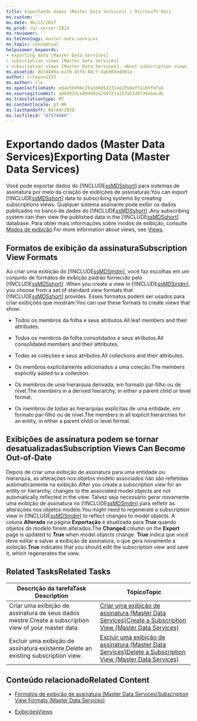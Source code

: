 ```yaml
---
title: Exportando dados (Master Data Services) | Microsoft Docs
ms.custom: ''
ms.date: 06/13/2017
ms.prod: sql-server-2014
ms.reviewer: ''
ms.technology: master-data-services
ms.topic: conceptual
helpviewer_keywords:
- exporting data [Master Data Services]
- subscription views [Master Data Services]
- subscription views [Master Data Services], about subscription views
ms.assetid: 8b74409a-ea70-45f8-84c7-da6905e4901a
author: lrtoyou1223
ms.author: lle
ms.openlocfilehash: edae5b996c25a1b6053231ed2f69ef511b9fbfa6
ms.sourcegitcommit: ad4d92dce894592a259721a1571b1d8736abacdb
ms.translationtype: MT
ms.contentlocale: pt-BR
ms.lasthandoff: 08/04/2020
ms.locfileid: "87574080"
---
```

# <a name="exporting-data-master-data-services"></a><span data-ttu-id="6eb10-102">Exportando dados (Master Data Services)</span><span class="sxs-lookup"><span data-stu-id="6eb10-102">Exporting Data (Master Data Services)</span></span>
  <span data-ttu-id="6eb10-103">Você pode exportar dados do [!INCLUDE[ssMDSshort](../includes/ssmdsshort-md.md)] para sistemas de assinatura por meio da criação de exibições de assinaturas.</span><span class="sxs-lookup"><span data-stu-id="6eb10-103">You can export [!INCLUDE[ssMDSshort](../includes/ssmdsshort-md.md)] data to subscribing systems by creating subscriptions views.</span></span> <span data-ttu-id="6eb10-104">Qualquer sistema assinante pode exibir os dados publicados no banco de dados do [!INCLUDE[ssMDSshort](../includes/ssmdsshort-md.md)] .</span><span class="sxs-lookup"><span data-stu-id="6eb10-104">Any subscribing system can then view the published data in the [!INCLUDE[ssMDSshort](../includes/ssmdsshort-md.md)] database.</span></span> <span data-ttu-id="6eb10-105">Para obter mais informações sobre modos de exibição, consulte [Modos de exibição](../relational-databases/views/views.md).</span><span class="sxs-lookup"><span data-stu-id="6eb10-105">For more information about views, see [Views](../relational-databases/views/views.md).</span></span>  
  
## <a name="subscription-view-formats"></a><span data-ttu-id="6eb10-106">Formatos de exibição da assinatura</span><span class="sxs-lookup"><span data-stu-id="6eb10-106">Subscription View Formats</span></span>  
 <span data-ttu-id="6eb10-107">Ao criar uma exibição do [!INCLUDE[ssMDSmdm](../includes/ssmdsmdm-md.md)], você faz escolhas em um conjunto de formatos de exibição padrão fornecido pelo [!INCLUDE[ssMDSshort](../includes/ssmdsshort-md.md)] .</span><span class="sxs-lookup"><span data-stu-id="6eb10-107">When you create a view in [!INCLUDE[ssMDSmdm](../includes/ssmdsmdm-md.md)], you choose from a set of standard view formats that [!INCLUDE[ssMDSshort](../includes/ssmdsshort-md.md)] provides.</span></span> <span data-ttu-id="6eb10-108">Esses formatos podem ser usados para criar exibições que mostram:</span><span class="sxs-lookup"><span data-stu-id="6eb10-108">You can use these formats to create views that show:</span></span>  
  
-   <span data-ttu-id="6eb10-109">Todos os membros da folha e seus atributos.</span><span class="sxs-lookup"><span data-stu-id="6eb10-109">All leaf members and their attributes.</span></span>  
  
-   <span data-ttu-id="6eb10-110">Todos os membros da folha consolidados e seus atributos.</span><span class="sxs-lookup"><span data-stu-id="6eb10-110">All consolidated members and their attributes.</span></span>  
  
-   <span data-ttu-id="6eb10-111">Todas as coleções e seus atributos.</span><span class="sxs-lookup"><span data-stu-id="6eb10-111">All collections and their attributes.</span></span>  
  
-   <span data-ttu-id="6eb10-112">Os membros explicitamente adicionados a uma coleção.</span><span class="sxs-lookup"><span data-stu-id="6eb10-112">The members explicitly added to a collection.</span></span>  
  
-   <span data-ttu-id="6eb10-113">Os membros de uma hierarquia derivada, em formato pai-filho ou de nível.</span><span class="sxs-lookup"><span data-stu-id="6eb10-113">The members in a derived hierarchy, in either a parent child or level format.</span></span>  
  
-   <span data-ttu-id="6eb10-114">Os membros de todas as hierarquias explícitas de uma entidade, em formato pai-filho ou de nível.</span><span class="sxs-lookup"><span data-stu-id="6eb10-114">The members in all explicit hierarchies for an entity, in either a parent child or level format.</span></span>  
  
## <a name="subscription-views-can-become-out-of-date"></a><span data-ttu-id="6eb10-115">Exibições de assinatura podem se tornar desatualizadas</span><span class="sxs-lookup"><span data-stu-id="6eb10-115">Subscription Views Can Become Out-of-Date</span></span>  
 <span data-ttu-id="6eb10-116">Depois de criar uma exibição de assinatura para uma entidade ou hierarquia, as alterações nos objetos modelo associados não são refletidas automaticamente na exibição.</span><span class="sxs-lookup"><span data-stu-id="6eb10-116">After you create a subscription view for an entity or hierarchy, changes to the associated model objects are not automatically reflected in the view.</span></span> <span data-ttu-id="6eb10-117">Talvez seja necessário gerar novamente uma exibição de assinatura no [!INCLUDE[ssMDSmdm](../includes/ssmdsmdm-md.md)] para refletir as alterações nos objetos modelo.</span><span class="sxs-lookup"><span data-stu-id="6eb10-117">You might need to regenerate a subscription view in [!INCLUDE[ssMDSmdm](../includes/ssmdsmdm-md.md)] to reflect changes to model objects.</span></span> <span data-ttu-id="6eb10-118">A coluna **Alterado** na página **Exportação** é atualizada para **True** quando objetos do modelo forem alterados.</span><span class="sxs-lookup"><span data-stu-id="6eb10-118">The **Changed** column on the **Export** page is updated to **True** when model objects change.</span></span> <span data-ttu-id="6eb10-119">**True** indica que você deve editar e salvar a exibição de assinatura, o que gera novamente a exibição.</span><span class="sxs-lookup"><span data-stu-id="6eb10-119">**True** indicates that you should edit the subscription view and save it, which regenerates the view.</span></span>  
  
## <a name="related-tasks"></a><span data-ttu-id="6eb10-120">Related Tasks</span><span class="sxs-lookup"><span data-stu-id="6eb10-120">Related Tasks</span></span>  
  
|<span data-ttu-id="6eb10-121">Descrição da tarefa</span><span class="sxs-lookup"><span data-stu-id="6eb10-121">Task Description</span></span>|<span data-ttu-id="6eb10-122">Tópico</span><span class="sxs-lookup"><span data-stu-id="6eb10-122">Topic</span></span>|  
|----------------------|-----------|  
|<span data-ttu-id="6eb10-123">Criar uma exibição de assinatura de seus dados mestre.</span><span class="sxs-lookup"><span data-stu-id="6eb10-123">Create a subscription view of your master data.</span></span>|[<span data-ttu-id="6eb10-124">Criar uma exibição de assinatura &#40;Master Data Services&#41;</span><span class="sxs-lookup"><span data-stu-id="6eb10-124">Create a Subscription View &#40;Master Data Services&#41;</span></span>](create-a-subscription-view-to-export-data-master-data-services.md)|  
|<span data-ttu-id="6eb10-125">Excluir uma exibição de assinatura existente.</span><span class="sxs-lookup"><span data-stu-id="6eb10-125">Delete an existing subscription view.</span></span>|[<span data-ttu-id="6eb10-126">Excluir uma exibição de assinatura &#40;Master Data Services&#41;</span><span class="sxs-lookup"><span data-stu-id="6eb10-126">Delete a Subscription View &#40;Master Data Services&#41;</span></span>](../../2014/master-data-services/delete-a-subscription-view-master-data-services.md)|  
  
## <a name="related-content"></a><span data-ttu-id="6eb10-127">Conteúdo relacionado</span><span class="sxs-lookup"><span data-stu-id="6eb10-127">Related Content</span></span>  
  
-   [<span data-ttu-id="6eb10-128">Formatos de exibição de assinatura &#40;Master Data Services&#41;</span><span class="sxs-lookup"><span data-stu-id="6eb10-128">Subscription View Formats &#40;Master Data Services&#41;</span></span>](../../2014/master-data-services/subscription-view-formats-master-data-services.md)  
  
-   [<span data-ttu-id="6eb10-129">Exibições</span><span class="sxs-lookup"><span data-stu-id="6eb10-129">Views</span></span>](../relational-databases/views/views.md)  
  
  
